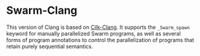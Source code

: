 Swarm-Clang
===========

This version of Clang is based on
[Cilk-Clang](https://github.com/wsmoses/Cilk-Clang).
It supports the `_Swarm_spawn` keyword
for manually parallelized Swarm programs,
as well as several forms of program annotations
to control the parallelization of programs that retain purely
sequential semantics.
